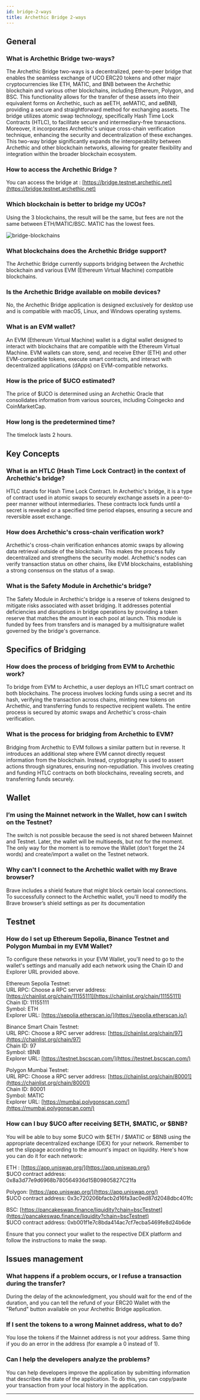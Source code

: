 ```yaml
---
id: bridge-2-ways
title: Archethic Bridge 2-ways
---
```


## General 

### What is Archethic Bridge two-ways?
The Archethic Bridge two-ways is a decentralized, peer-to-peer bridge that enables the seamless exchange of UCO ERC20 tokens and other major cryptocurrencies like ETH, MATIC, and BNB between the Archethic blockchain and various other blockchains, including Ethereum, Polygon, and BSC. This functionality allows for the transfer of these assets into their equivalent forms on Archethic, such as aeETH, aeMATIC, and aeBNB, providing a secure and straightforward method for exchanging assets. The bridge utilizes atomic swap technology, specifically Hash Time Lock Contracts (HTLC), to facilitate secure and intermediary-free transactions. Moreover, it incorporates Archethic's unique cross-chain verification technique, enhancing the security and decentralization of these exchanges. This two-way bridge significantly expands the interoperability between Archethic and other blockchain networks, allowing for greater flexibility and integration within the broader blockchain ecosystem.

### How to access the Archethic Bridge ?
You can access the bridge at : [https://bridge.testnet.archethic.net](https://bridge.testnet.archethic.net)

### Which blockchain is better to bridge my UCOs?

Using the 3 blockchains, the result will be the same, but fees are not the same between ETH/MATIC/BSC.
MATIC has the lowest fees.

![bridge-blockchains](/img/faq/bridge/Blockchains.svg)

### What blockchains does the Archethic Bridge support?
The Archethic Bridge currently supports bridging between the Archethic blockchain and various EVM (Ethereum Virtual Machine) compatible blockchains.

### Is the Archethic Bridge available on mobile devices?
No, the Archethic Bridge application is designed exclusively for desktop use and is compatible with macOS, Linux, and Windows operating systems.

### What is an EVM wallet?
An EVM (Ethereum Virtual Machine) wallet is a digital wallet designed to interact with blockchains that are compatible with the Ethereum Virtual Machine. EVM wallets can store, send, and receive Ether (ETH) and other EVM-compatible tokens, execute smart contracts, and interact with decentralized applications (dApps) on EVM-compatible networks.

### How is the price of $UCO estimated?
The price of $UCO is determined using an Archethic Oracle that consolidates information from various sources, including Coingecko and CoinMarketCap.

### How long is the predetermined time?
The timelock lasts 2 hours.

## Key Concepts

### What is an HTLC (Hash Time Lock Contract) in the context of Archethic's bridge?
HTLC stands for Hash Time Lock Contract. In Archethic's bridge, it is a type of contract used in atomic swaps to securely exchange assets in a peer-to-peer manner without intermediaries. These contracts lock funds until a secret is revealed or a specified time period elapses, ensuring a secure and reversible asset exchange.

### How does Archethic's cross-chain verification work?
Archethic's cross-chain verification enhances atomic swaps by allowing data retrieval outside of the blockchain. This makes the process fully decentralized and strengthens the security model. Archethic's nodes can verify transaction status on other chains, like EVM blockchains, establishing a strong consensus on the status of a swap.

### What is the Safety Module in Archethic's bridge?
The Safety Module in Archethic's bridge is a reserve of tokens designed to mitigate risks associated with asset bridging. It addresses potential deficiencies and disruptions in bridge operations by providing a token reserve that matches the amount in each pool at launch. This module is funded by fees from transfers and is managed by a multisignature wallet governed by the bridge's governance.

## Specifics of Bridging

### How does the process of bridging from EVM to Archethic work?
To bridge from EVM to Archethic, a user deploys an HTLC smart contract on both blockchains. The process involves locking funds using a secret and its hash, verifying the transaction across chains, minting new tokens on Archethic, and transferring funds to respective recipient wallets. The entire process is secured by atomic swaps and Archethic's cross-chain verification.

### What is the process for bridging from Archethic to EVM?
Bridging from Archethic to EVM follows a similar pattern but in reverse. It introduces an additional step where EVM cannot directly request information from the blockchain. Instead, cryptography is used to assert actions through signatures, ensuring non-repudiation. This involves creating and funding HTLC contracts on both blockchains, revealing secrets, and transferring funds securely.

## Wallet

### I’m using the Mainnet network in the Wallet, how can I switch on the Testnet?

The switch is not possible because the seed is not shared between Mainnet and Testnet. Later, the wallet will be multiseeds, but not for the moment. The only way for the moment is to remove the Wallet (don’t forget the 24 words) and create/import a wallet on the Testnet network.

### Why can't I connect to the Archethic wallet with my Brave browser?

Brave includes a shield feature that might block certain local connections.
To successfully connect to the Archethic wallet, you'll need to modify the Brave browser’s shield settings as per its documentation

## Testnet

### How do I set up Ethereum Sepolia, Binance Testnet and Polygon Mumbai in my EVM Wallet?

To configure these networks in your EVM Wallet, you'll need to go to the wallet's settings and manually add each network using the Chain ID and Explorer URL provided above.

Ethereum Sepolia Testnet:<br/>
URL RPC: Choose a RPC server address: [https://chainlist.org/chain/11155111](https://chainlist.org/chain/11155111)<br/>
Chain ID: 11155111<br/>
Symbol: ETH<br/>
Explorer URL: [https://sepolia.etherscan.io/](https://sepolia.etherscan.io/)<br/>

Binance Smart Chain Testnet:<br/>
URL RPC: Choose a RPC server address: [https://chainlist.org/chain/97](https://chainlist.org/chain/97)<br/>
Chain ID: 97<br/>
Symbol: tBNB<br/>
Explorer URL: [https://testnet.bscscan.com/](https://testnet.bscscan.com/)<br/>

Polygon Mumbai Testnet:<br/>
URL RPC: Choose a RPC server address: [https://chainlist.org/chain/80001](https://chainlist.org/chain/80001)<br/>
Chain ID: 80001<br/>
Symbol: MATIC<br/>
Explorer URL: [https://mumbai.polygonscan.com/](https://mumbai.polygonscan.com/)<br/>

### How can I buy $UCO after receiving $ETH, $MATIC, or $BNB?

You will be able to buy some $UCO with $ETH / $MATIC or $BNB using the appropriate decentralized exchange (DEX) for your network. 
Remember to set the slippage according to the amount's impact on liquidity. 
Here's how you can do it for each network:

ETH : [https://app.uniswap.org/](https://app.uniswap.org/)<br/>
$UCO contract address: 0x8a3d77e9d6968b780564936d15B09805827C21fa<br/>

Polygon: [https://app.uniswap.org/](https://app.uniswap.org/)<br/>
$UCO contract address: 0x3c720206bfacb2d16fa3ac0ed87d2048dbc401fc<br/>

BSC: [https://pancakeswap.finance/liquidity?chain=bscTestnet](https://pancakeswap.finance/liquidity?chain=bscTestnet)<br/>
$UCO contract address: 0xb001f1e7c8bda414ac7cf7ecba5469fe8d24b6de<br/>

Ensure that you connect your wallet to the respective DEX platform and follow the instructions to make the swap.

## Issues management

### What happens if a problem occurs, or I refuse a transaction during the transfer?
During the delay of the acknowledgment, you should wait for the end of the duration, and you can tell the refund of your ERC20 Wallet with the "Refund" button available on your Archethic Bridge application.

### If I sent the tokens to a wrong Mainnet address, what to do?
You lose the tokens if the Mainnet address is not your address. Same thing if you do an error in the address (for example a 0 instead of 1).

### Can I help the developers analyze the problems?

You can help developers improve the application by submitting information that describes the state of the application. 
To do this, you can copy/paste your transaction from your local history in the application.

---


